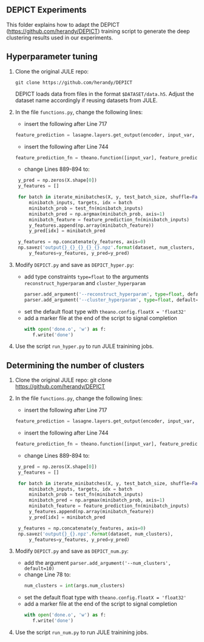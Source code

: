 ## DEPICT Experiments
This folder explains how to adapt the DEPICT (https://github.com/herandy/DEPICT) training script to generate the deep clustering results used in our experiments.

## Hyperparameter tuning
1. Clone the original JULE repo:

   `git clone https://github.com/herandy/DEPICT`

   DEPICT loads data from files in the format `$DATASET/data.h5`. Adjust the dataset name accordingly if reusing datasets from JULE.
2. In the file `functions.py`, change the following lines:
   - insert the following after Line 717
   ```python
   feature_prediction = lasagne.layers.get_output(encoder, input_var, deterministic=True)
   ```
   - insert the following after Line 744
   ```python
   feature_prediction_fn = theano.function([input_var], feature_prediction)
   ```   
   - change Lines 889-894 to:
   ```python
    y_pred = np.zeros(X.shape[0])
    y_features = []

    for batch in iterate_minibatches(X, y, test_batch_size, shuffle=False):
        minibatch_inputs, targets, idx = batch
        minibatch_prob = test_fn(minibatch_inputs)
        minibatch_pred = np.argmax(minibatch_prob, axis=1)
        minibatch_feature = feature_prediction_fn(minibatch_inputs)
        y_features.append(np.array(minibatch_feature))
        y_pred[idx] = minibatch_pred

    y_features = np.concatenate(y_features, axis=0)
    np.savez('output{}_{}_{}_{}_{}.npz'.format(dataset, num_clusters, learning_rate, rec_mult, clus_mult), 
        y_features=y_features, y_pred=y_pred) 
   ```   


3. Modify `DEPICT.py` and save as `DEPICT_hyper.py`:
   - add type constraints `type=float` to the arguments `reconstruct_hyperparam` and `cluster_hyperparam`
      ```python
      parser.add_argument('--reconstruct_hyperparam', type=float, default=1.)
      parser.add_argument('--cluster_hyperparam', type=float, default=1.)
      ```
   - set the default float type with `theano.config.floatX = 'float32'`
   - add a marker file at the end of the script to signal completion
      ```python
      with open('done.o', 'w') as f:
         f.write('done')
      ```

4. Use the script `run_hyper.py` to run JULE trainining jobs.



## Determining the number of clusters
1. Clone the original JULE repo:
   git clone https://github.com/herandy/DEPICT
2. In the file `functions.py`, change the following lines:
   - insert the following after Line 717
   ```python
   feature_prediction = lasagne.layers.get_output(encoder, input_var, deterministic=True)
   ```
   - insert the following after Line 744
   ```python
   feature_prediction_fn = theano.function([input_var], feature_prediction)
   ```   
   - change Lines 889-894 to:
   ```python
    y_pred = np.zeros(X.shape[0])
    y_features = []

    for batch in iterate_minibatches(X, y, test_batch_size, shuffle=False):
        minibatch_inputs, targets, idx = batch
        minibatch_prob = test_fn(minibatch_inputs)
        minibatch_pred = np.argmax(minibatch_prob, axis=1)
        minibatch_feature = feature_prediction_fn(minibatch_inputs)
        y_features.append(np.array(minibatch_feature))
        y_pred[idx] = minibatch_pred

    y_features = np.concatenate(y_features, axis=0)
    np.savez('output{}_{}.npz'.format(dataset, num_clusters), 
        y_features=y_features, y_pred=y_pred)
   ```   


3. Modify `DEPICT.py` and save as `DEPICT_num.py`:
   - add the argument `parser.add_argument('--num_clusters', default=10)` 
   - change Line 78 to:
      ```python
      num_clusters = int(args.num_clusters)
      ```
   - set the default float type with `theano.config.floatX = 'float32'`
   - add a marker file at the end of the script to signal completion
      ```python
      with open('done.o', 'w') as f:
         f.write('done')
      ```

4. Use the script `run_num.py` to run JULE trainining jobs.

